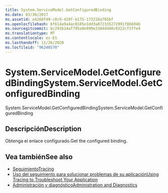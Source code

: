 ```yaml
---
title: System.ServiceModel.GetConfiguredBinding
ms.date: 03/30/2017
ms.assetid: e4268f49-c0c9-410f-b175-173218a785bf
ms.openlocfilehash: 6f614a9a4ac0185e1dd3a872335272991f86694b
ms.sourcegitcommit: bc293b14af795e0e999e3304dd40c0222cf2ffe4
ms.translationtype: MT
ms.contentlocale: es-ES
ms.lasthandoff: 11/26/2020
ms.locfileid: "96248570"
---
```

# <a name="systemservicemodelgetconfiguredbinding"></a><span data-ttu-id="ef4ff-102">System.ServiceModel.GetConfiguredBinding</span><span class="sxs-lookup"><span data-stu-id="ef4ff-102">System.ServiceModel.GetConfiguredBinding</span></span>

<span data-ttu-id="ef4ff-103">System.ServiceModel.GetConfiguredBinding</span><span class="sxs-lookup"><span data-stu-id="ef4ff-103">System.ServiceModel.GetConfiguredBinding</span></span>  
  
## <a name="description"></a><span data-ttu-id="ef4ff-104">Descripción</span><span class="sxs-lookup"><span data-stu-id="ef4ff-104">Description</span></span>  

 <span data-ttu-id="ef4ff-105">Obtenga el enlace configurado.</span><span class="sxs-lookup"><span data-stu-id="ef4ff-105">Get the configured binding.</span></span>  
  
## <a name="see-also"></a><span data-ttu-id="ef4ff-106">Vea también</span><span class="sxs-lookup"><span data-stu-id="ef4ff-106">See also</span></span>

- [<span data-ttu-id="ef4ff-107">Seguimiento</span><span class="sxs-lookup"><span data-stu-id="ef4ff-107">Tracing</span></span>](index.md)
- [<span data-ttu-id="ef4ff-108">Uso del seguimiento para solucionar problemas de su aplicación</span><span class="sxs-lookup"><span data-stu-id="ef4ff-108">Using Tracing to Troubleshoot Your Application</span></span>](using-tracing-to-troubleshoot-your-application.md)
- [<span data-ttu-id="ef4ff-109">Administración y diagnóstico</span><span class="sxs-lookup"><span data-stu-id="ef4ff-109">Administration and Diagnostics</span></span>](../index.md)
